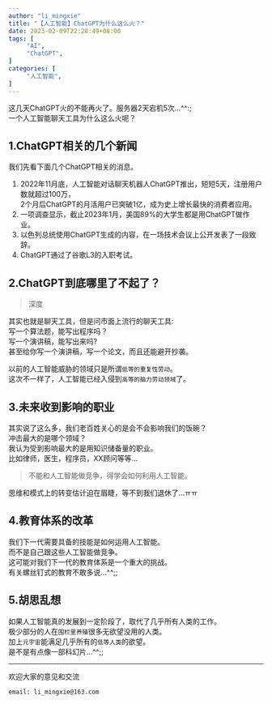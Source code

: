 ```yaml
---
author: "li_mingxie"
title: "【人工智能】ChatGPT为什么这么火？"
date: 2023-02-09T22:28:49+08:00
tags: [
     "AI",
     "ChatGPT",
]
categories: [
     "人工智能",
]
---
```


这几天ChatGPT火的不能再火了。服务器2天宕机5次...^^:;  
一个人工智能聊天工具为什么这么火呢？  <!--more-->  

## 1.ChatGPT相关的几个新闻

我们先看下面几个ChatGPT相关的消息。

1. 2022年11月底，人工智能对话聊天机器人ChatGPT推出，短短5天，注册用户数就超过100万，  
     2个月后ChatGPT的月活用户已突破1亿，成为史上增长最快的消费者应用。
2. 一项调查显示，截止2023年1月，美国89%的大学生都是用ChatGPT做作业。
3. 以色列总统使用ChatGPT生成的内容，在一场技术会议上公开发表了一段致辞。
4. ChatGPT通过了谷歌L3的入职考试。

## 2.ChatGPT到底哪里了不起了？

> 深度

其实也就是聊天工具，但是问市面上流行的聊天工具:  
写一个算法题，能写出程序吗？  
写一个演讲稿，能写出来吗?  
甚至给你写一个演讲稿，写一个论文，而且还能避开抄袭。  

以前的人工智能威胁的领域只是所谓`低等的重复性劳动`。  
这次不一样了，人工智能已经入侵到`高等的脑力劳动领域`了。  

## 3.未来收到影响的职业

其实说了这么多，我们老百姓关心的是会不会影响我们的饭碗？  
冲击最大的是哪个领域？  
我认为受到影响最大的是用知识储备量的职业。  
比如律师，医生，程序员，XX顾问等等...  

>不能和人工智能做竞争，得学会如何利用人工智能。  

思维和模式上的转变估计迫在眉睫，等不到我们退休了...ㅠㅠ

## 4.教育体系的改革

我们下一代需要具备的技能是如何运用人工智能。  
而不是自己跟这些人工智能做竞争。  
这可能对我们下一代的教育体系是一个重大的挑战。  
有关螺丝钉式的教育不敢多说...^^;;

## 5.胡思乱想

如果人工智能真的发展到一定阶段了，取代了几乎所有人类的工作。  
极少部分的人在`围栏里养殖`很多无欲望没用的人类。  
加上`元宇宙`能满足几乎所有的`低等人类`的欲望。  
是不是有点像一部科幻片...^^;;

----------------------------------------------

欢迎大家的意见和交流

`email: li_mingxie@163.com`
